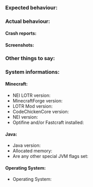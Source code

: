 ### Expected behaviour: ###
### Actual behaviour: ###
#### Crash reports: ####
#### Screenshots: ####
### Other things to say: ###
### System informations: ###
#### Minecraft: ####
- NEI LOTR version: 
- MinecraftForge version:
- LOTR Mod version:
- CodeChickenCore version:
- NEI version:
- Optifine and/or Fastcraft installed:
#### Java: #####
- Java version: 
- Allocated memory: 
- Are any other special JVM flags set: 
#### Operating System: ####
- Operating System: 
